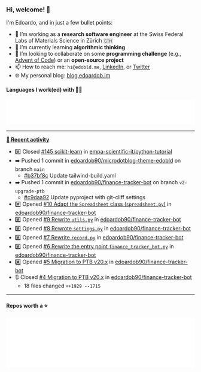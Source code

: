 ### Hi, welcome! 👋 

I'm Edoardo, and in just a few bullet points:

- 🔭 I’m working as a **research software engineer** at the Swiss Federal Labs of Materials Science in Zürich 🇨🇭
- 🌱 I’m currently learning **algorithmic thinking**
- 👯 I’m looking to collaborate on some **programming challenge** (e.g., [Advent of Code](https://github.com/edoardob90/aoc2022)) or an **open-source project**
- 📫 How to reach me: `hi@edobld.me`, [LinkedIn](https://linkedin.com/in/edobld), or [Twitter](https://twitter.com/edobld)
- 🌐 My personal blog: [blog.edoardob.im](https://blog.edoardob.im)

#### Languages I work(ed) with 👨‍💻

<img src="https://github.com/edoardob90/edoardob90/blob/main/.cache/languages.svg">

---

**[📰 Recent activity](https://github.com/edoardob90)**
* #️⃣ Closed [#145 scikit-learn](https://github.com/empa-scientific-it/python-tutorial/issues/145) in [empa-scientific-it/python-tutorial](https://github.com/empa-scientific-it/python-tutorial)
* ➡️ Pushed 1 commit in [edoardob90/microdotblog-theme-edobld](https://github.com/edoardob90/microdotblog-theme-edobld) on branch `main`
  * [#b37bf8c](https://github.com/edoardob90/microdotblog-theme-edobld/commit/b37bf8c) Update tailwind-build.yaml
* ➡️ Pushed 1 commit in [edoardob90/finance-tracker-bot](https://github.com/edoardob90/finance-tracker-bot) on branch `v2-upgrade-ptb`
  * [#c9daa92](https://github.com/edoardob90/finance-tracker-bot/commit/c9daa92) Update pyproject with git-cliff settings
* #️⃣ Opened [#10 Adapt the `Spreadsheet` class (`spreadsheet.py`)](https://github.com/edoardob90/finance-tracker-bot/issues/10) in [edoardob90/finance-tracker-bot](https://github.com/edoardob90/finance-tracker-bot)
* #️⃣ Opened [#9 Rewrite `utils.py`](https://github.com/edoardob90/finance-tracker-bot/issues/9) in [edoardob90/finance-tracker-bot](https://github.com/edoardob90/finance-tracker-bot)
* #️⃣ Opened [#8 Rewrote `settings.py`](https://github.com/edoardob90/finance-tracker-bot/issues/8) in [edoardob90/finance-tracker-bot](https://github.com/edoardob90/finance-tracker-bot)
* #️⃣ Opened [#7 Rewrite `record.py`](https://github.com/edoardob90/finance-tracker-bot/issues/7) in [edoardob90/finance-tracker-bot](https://github.com/edoardob90/finance-tracker-bot)
* #️⃣ Opened [#6 Rewrite the entry point `finance_tracker_bot.py`](https://github.com/edoardob90/finance-tracker-bot/issues/6) in [edoardob90/finance-tracker-bot](https://github.com/edoardob90/finance-tracker-bot)
* #️⃣ Opened [#5 Migration to PTB v20.x](https://github.com/edoardob90/finance-tracker-bot/issues/5) in [edoardob90/finance-tracker-bot](https://github.com/edoardob90/finance-tracker-bot)
* 🔃 Closed [#4 Migration to PTB v20.x](https://github.com/edoardob90/finance-tracker-bot/pull/4) in [edoardob90/finance-tracker-bot](https://github.com/edoardob90/finance-tracker-bot)
  * 18 files changed `++1929 --1715`


---

#### Repos worth a ⭐

<img src="https://github.com/edoardob90/edoardob90/blob/main/.cache/stars.svg">

<!--
- ⚡ Fun fact: ...
- 🤔 I’m looking for help with ...
- 💬 Ask me about ...
-->
